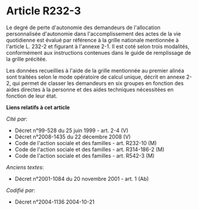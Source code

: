 # Article R232-3

Le degré de perte d'autonomie des demandeurs de l'allocation personnalisée d'autonomie dans l'accomplissement des actes de la
vie quotidienne est évalué par référence à la grille nationale mentionnée à l'article L. 232-2 et figurant à l'annexe 2-1. Il
est coté selon trois modalités, conformément aux instructions contenues dans le guide de remplissage de la grille précitée.

Les données recueillies à l'aide de la grille mentionnée au premier alinéa sont traitées selon le mode opératoire de calcul
unique, décrit en annexe 2-2, qui permet de classer les demandeurs en six groupes en fonction des aides directes à la
personne et des aides techniques nécessitées en fonction de leur état.

**Liens relatifs à cet article**

_Cité par_:

  - Décret n°99-528 du 25 juin 1999 - art. 2-4 (V)
  - Décret n°2008-1435 du 22 décembre 2008 (V)
  - Code de l'action sociale et des familles - art. R232-10 (M)
  - Code de l'action sociale et des familles - art. R314-186-2 (M)
  - Code de l'action sociale et des familles - art. R542-3 (M)

_Anciens textes_:

  - Décret n°2001-1084 du 20 novembre 2001 - art. 1 (Ab)

_Codifié par_:

  - Décret n°2004-1136 2004-10-21

